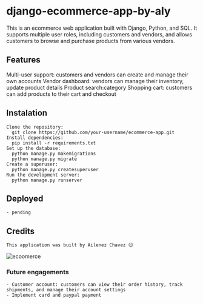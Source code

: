 # django-ecommerce-app-by-aly

This is an ecommerce web application built with Django, Python, and SQL. It supports multiple user roles, including customers and vendors, and allows customers to browse and purchase products from various vendors.

## Features

Multi-user support: customers and vendors can create and manage their own accounts
Vendor dashboard: vendors can manage their inventory, update product details
Product search:category
Shopping cart: customers can add products to their cart and checkout


## Instalation
```
Clone the repository:
  git clone https://github.com/your-username/ecommerce-app.git
Install dependencies:
  pip install -r requirements.txt
Set up the database:
  python manage.py makemigrations
  python manage.py migrate
Create a superuser:
  python manage.py createsuperuser
Run the development server:
  python manage.py runserver
```

## Deployed 
```
- pending
```

## Credits
```
This application was built by Ailenez Chavez 😊
```

![ecoomerce](https://user-images.githubusercontent.com/110579112/235280802-ee882a97-a104-4e58-b6f6-ebdb53278388.gif)

### Future engagements 
```
- Customer account: customers can view their order history, track shipments, and manage their account settings
- Implement card and paypal payment
```
